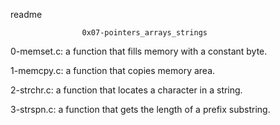 readme

					0x07-pointers_arrays_strings

0-memset.c:  a function that fills memory with a constant byte.

1-memcpy.c: a function that copies memory area.

2-strchr.c: a function that locates a character in a string.

3-strspn.c: a function that gets the length of a prefix substring.
